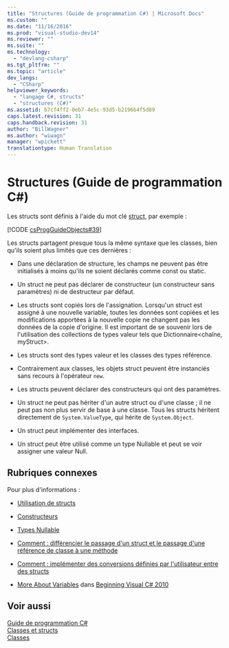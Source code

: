 ```yaml
---
title: "Structures (Guide de programmation C#) | Microsoft Docs"
ms.custom: ""
ms.date: "11/16/2016"
ms.prod: "visual-studio-dev14"
ms.reviewer: ""
ms.suite: ""
ms.technology: 
  - "devlang-csharp"
ms.tgt_pltfrm: ""
ms.topic: "article"
dev_langs: 
  - "CSharp"
helpviewer_keywords: 
  - "langage C#, structs"
  - "structures (C#)"
ms.assetid: b7cf4ff2-0eb7-4e5c-93d5-b2196b4f5d89
caps.latest.revision: 31
caps.handback.revision: 31
author: "BillWagner"
ms.author: "wiwagn"
manager: "wpickett"
translationtype: Human Translation
---
```

# Structures (Guide de programmation C#)
Les structs sont définis à l'aide du mot clé [struct](../../../csharp/language-reference/keywords/struct.md), par exemple :  
  
 [!CODE [csProgGuideObjects#39](../CodeSnippet/VS_Snippets_VBCSharp/csProgGuideObjects#39)]  
  
 Les structs partagent presque tous la même syntaxe que les classes, bien qu'ils soient plus limités que ces dernières :  
  
-   Dans une déclaration de structure, les champs ne peuvent pas être initialisés à moins qu'ils ne soient déclarés comme const ou static.  
  
-   Un struct ne peut pas déclarer de constructeur \(un constructeur sans paramètres\) ni de destructeur par défaut.  
  
-   Les structs sont copiés lors de l'assignation.  Lorsqu'un struct est assigné à une nouvelle variable, toutes les données sont copiées et les modifications apportées à la nouvelle copie ne changent pas les données de la copie d'origine.  Il est important de se souvenir lors de l'utilisation des collections de types valeur tels que Dictionnaire\<chaîne, myStruct\>.  
  
-   Les structs sont des types valeur et les classes des types référence.  
  
-   Contrairement aux classes, les objets struct peuvent être instanciés sans recours à l'opérateur `new`.  
  
-   Les structs peuvent déclarer des constructeurs qui ont des paramètres.  
  
-   Un struct ne peut pas hériter d'un autre struct ou d'une classe ; il ne peut pas non plus servir de base à une classe.  Tous les structs héritent directement de `System.ValueType`, qui hérite de `System.Object`.  
  
-   Un struct peut implémenter des interfaces.  
  
-   Un struct peut être utilisé comme un type Nullable et peut se voir assigner une valeur Null.  
  
## Rubriques connexes  
 Pour plus d'informations :  
  
-   [Utilisation de structs](../../../csharp/programming-guide/classes-and-structs/using-structs.md)  
  
-   [Constructeurs](../../../csharp/programming-guide/classes-and-structs/constructors.md)  
  
-   [Types Nullable](../../../csharp/programming-guide/nullable-types/index.md)  
  
-   [Comment : différencier le passage d'un struct et le passage d'une référence de classe à une méthode](../../../csharp/programming-guide/classes-and-structs/how-to-know-the-difference-passing-a-struct-and-passing-a-class-to-a-method.md)  
  
-   [Comment : implémenter des conversions définies par l'utilisateur entre des structs](../../../csharp/programming-guide/statements-expressions-operators/how-to-implement-user-defined-conversions-between-structs.md)  
  
-   [More About Variables](http://go.microsoft.com/fwlink/?LinkId=221230) dans [Beginning Visual C\# 2010](http://go.microsoft.com/fwlink/?LinkId=221214)  
  
## Voir aussi  
 [Guide de programmation C\#](../../../csharp/programming-guide/index.md)   
 [Classes et structs](../../../csharp/programming-guide/classes-and-structs/index.md)   
 [Classes](../../../csharp/programming-guide/classes-and-structs/classes.md)